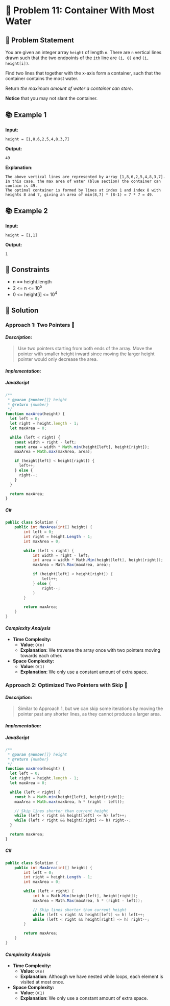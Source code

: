 # 💬 Problem 11: Container With Most Water

## 📝 Problem Statement

You are given an integer array `height` of length `n`. There are `n` vertical lines drawn such that the two endpoints of the `ith` line are `(i, 0)` and `(i, height[i])`.

Find two lines that together with the x-axis form a container, such that the container contains the most water.

Return _the maximum amount of water a container can store_.

**Notice** that you may not slant the container.

## 📚 Example 1

**Input:**

```
height = [1,8,6,2,5,4,8,3,7]
```

**Output:**

```
49
```

**Explanation:**

```
The above vertical lines are represented by array [1,8,6,2,5,4,8,3,7]. In this case, the max area of water (blue section) the container can contain is 49.
The optimal container is formed by lines at index 1 and index 8 with heights 8 and 7, giving an area of min(8,7) * (8-1) = 7 * 7 = 49.
```

## 📚 Example 2

**Input:**

```
height = [1,1]
```

**Output:**

```
1
```

## 📏 Constraints

- n == height.length
- 2 <= n <= 10<sup>5</sup>
- 0 <= height[i] <= 10<sup>4</sup>

## 🎯 Solution

### Approach 1: Two Pointers 🚀

#### _Description:_

> Use two pointers starting from both ends of the array. Move the pointer with smaller height inward since moving the larger height pointer would only decrease the area.

#### _Implementation:_

##### JavaScript

```javascript
/**
 * @param {number[]} height
 * @return {number}
 */
function maxArea(height) {
  let left = 0;
  let right = height.length - 1;
  let maxArea = 0;

  while (left < right) {
    const width = right - left;
    const area = width * Math.min(height[left], height[right]);
    maxArea = Math.max(maxArea, area);

    if (height[left] < height[right]) {
      left++;
    } else {
      right--;
    }
  }

  return maxArea;
}
```

##### C#

```csharp
public class Solution {
    public int MaxArea(int[] height) {
        int left = 0;
        int right = height.Length - 1;
        int maxArea = 0;

        while (left < right) {
            int width = right - left;
            int area = width * Math.Min(height[left], height[right]);
            maxArea = Math.Max(maxArea, area);

            if (height[left] < height[right]) {
                left++;
            } else {
                right--;
            }
        }

        return maxArea;
    }
}
```

#### _Complexity Analysis_

- **Time Complexity:**
  - **Value**: `O(n)`
  - **Explanation**: We traverse the array once with two pointers moving towards each other.
- **Space Complexity:**
  - **Value**: `O(1)`
  - **Explanation**: We only use a constant amount of extra space.

### Approach 2: Optimized Two Pointers with Skip 🚀

#### _Description:_

> Similar to Approach 1, but we can skip some iterations by moving the pointer past any shorter lines, as they cannot produce a larger area.

#### _Implementation:_

##### JavaScript

```javascript
/**
 * @param {number[]} height
 * @return {number}
 */
function maxArea(height) {
  let left = 0;
  let right = height.length - 1;
  let maxArea = 0;

  while (left < right) {
    const h = Math.min(height[left], height[right]);
    maxArea = Math.max(maxArea, h * (right - left));

    // Skip lines shorter than current height
    while (left < right && height[left] <= h) left++;
    while (left < right && height[right] <= h) right--;
  }

  return maxArea;
}
```

##### C#

```csharp
public class Solution {
    public int MaxArea(int[] height) {
        int left = 0;
        int right = height.Length - 1;
        int maxArea = 0;

        while (left < right) {
            int h = Math.Min(height[left], height[right]);
            maxArea = Math.Max(maxArea, h * (right - left));

            // Skip lines shorter than current height
            while (left < right && height[left] <= h) left++;
            while (left < right && height[right] <= h) right--;
        }

        return maxArea;
    }
}
```

#### _Complexity Analysis_

- **Time Complexity:**
  - **Value**: `O(n)`
  - **Explanation**: Although we have nested while loops, each element is visited at most once.
- **Space Complexity:**
  - **Value**: `O(1)`
  - **Explanation**: We only use a constant amount of extra space.
